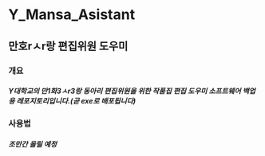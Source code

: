 # Y_Mansa_Asistant
## 만호rㅅr랑 편집위원 도우미
### 개요
##### Y대학교의 만1화3ㅅr3랑 동아리 편집위원을 위한 작품집 편집 도우미 소프트웨어 백업용 레포지토리입니다.(곧 exe로 배포됩니다)
### 사용법
##### 조만간 올릴 예정
